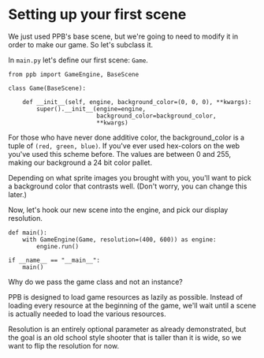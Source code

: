 # Setting up your first scene

We just used PPB's base scene, but we're going to need to modify it in
order to make our game. So let's subclass it.

In `main.py` let's define our first scene: `Game`.

    from ppb import GameEngine, BaseScene
    
    class Game(BaseScene):
    
        def __init__(self, engine, background_color=(0, 0, 0), **kwargs):
            super().__init__(engine=engine, 
                             background_color=background_color,
                             **kwargs)

For those who have never done additive color, the background_color is a
tuple of `(red, green, blue)`. If you've ever used hex-colors on the web
you've used this scheme before. The values are between 0 and 255, making
our background a 24 bit color pallet.

Depending on what sprite images you brought with you, you'll want to
pick a background color that contrasts well. (Don't worry, you can
change this later.)

Now, let's hook our new scene into the engine, and pick our display
resolution.
    
    def main():
        with GameEngine(Game, resolution=(400, 600)) as engine:
            engine.run()

    if __name__ == "__main__":
        main()

Why do we pass the game class and not an instance?

PPB is designed to load game resources as lazily as possible. Instead
of loading every resource at the beginning of the game, we'll wait
until a scene is actually needed to load the various resources.

Resolution is an entirely optional parameter as already demonstrated,
but the goal is an old school style shooter that is taller than it is
wide, so we want to flip the resolution for now.
